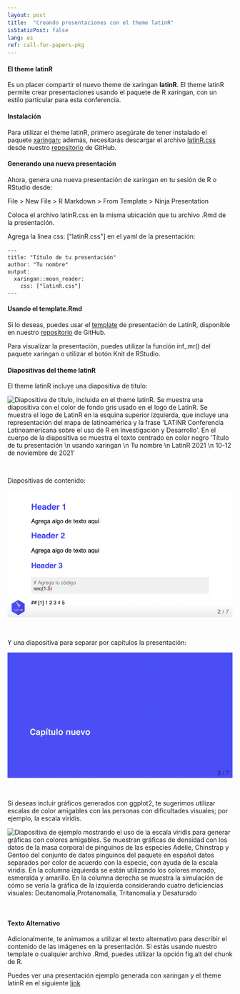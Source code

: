 ```yaml
---
layout: post
title:  "Creando presentaciones con el theme latinR"
isStaticPost: false
lang: es
ref: call-for-papers-pkg
---
```


#### El theme latinR

Es un placer compartir el nuevo theme de xaringan **latinR**. El theme latinR permite crear presentaciones usando el paquete de R xaringan, con un estilo particular para esta conferencia.

#### Instalación

Para utilizar el theme latinR, primero asegúrate de tener instalado el paquete [xaringan](https://cran.r-project.org/web/packages/xaringan/index.html); además, necesitarás descargar el archivo [latinR.css](https://github.com/LatinR/xaringan_latinR/blob/master/latinR.css) desde nuestro [repositorio](https://github.com/LatinR/xaringan_latinR) de GitHub.

#### Generando una nueva presentación

Ahora, genera una nueva presentación de xaringan en tu sesión de R o RStudio desde:

File > New File > R Markdown > From Template > Ninja Presentation

Coloca el archivo latinR.css en la misma ubicación que tu archivo .Rmd de la presentación.

Agrega la linea css: ["latinR.css"] en el yaml de la presentación:

```
---
title: "Título de tu presentación"
author: "Tu nombre"
output:
  xaringan::moon_reader:
    css: ["latinR.css"]
---

```

#### Usando el template.Rmd

Si lo deseas, puedes usar el [template](https://github.com/LatinR/xaringan_latinR/blob/master/template.Rmd) de presentación de LatinR, disponible en nuestro [repositorio](https://github.com/LatinR/xaringan_latinR) de GitHub.

Para visualizar la presentación, puedes utilizar la función inf_mr() del paquete xaringan o utilizar el botón Knit de RStudio.

#### Diapositivas del theme latinR

El theme latinR incluye una diapositiva de título:

![Diapositiva de título, incluida en el theme latinR. Se muestra una diapositiva con el color de fondo gris usado en el logo de LatinR. Se muestra el logo de LatinR en la esquina superior izquierda, que incluye una representación del mapa de latinoamérica y la frase 'LATINR Conferencia Latinoamericana sobre el uso de R en Investigación y Desarrollo'. En el cuerpo de la diapositiva se muestra el texto centrado en color negro 'Título de tu presentación \n usando xaringan \n Tu nombre \n LatinR 2021 \n 10-12 de noviembre de 2021'](/img/posts/title_slide.png)

<br>

Diapositivas de contenido:

![Diapositiva de contenido, incluida en el theme latinR. Se muestra una diapositiva con color de fondo blanco y tres niveles de encabezado en color morado. El texto de la diapositiva es 'Header 1: Agrega algo de texto aquí. Header 2: Agrega algo de texto aquí. Header 3: Chunk de código en R con el texto Agrega tu código seq(1:5)'](/img/posts/body_slide.png)

<br>

Y una diapositiva para separar por capítulos la presentación:

![Diapositiva de capítulo, incluida en el theme latinR. Se muestra una diapositiva con el color de fondo morado usado en el logo de LatinR y letras en color blanco con la frase 'Capítulo nuevo'](/img/posts/chapter_slide.png)

<br>

Si deseas incluir gráficos generados con ggplot2, te sugerimos utilizar escalas de color amigables con las personas con dificultades visuales; por ejemplo, la escala viridis.

![Diapositiva de ejemplo mostrando el uso de la escala viridis para generar gráficas con colores amigables. Se muestran gráficas de densidad con los datos de la masa corporal de pinguinos de las especies Adelie, Chinstrap y Gentoo del conjunto de datos pinguinos del paquete en español datos separados por color de acuerdo con la especie, con ayuda de la escala viridis. En la columna izquierda se están utilizando los colores morado, esmeralda y amarillo. En la columna derecha se muestra la simulación de cómo se vería la gráfica de la izquierda considerando cuatro deficiencias visuales: Deutanomalía,Protanomalía, Tritanomalía y Desaturado](/img/posts/viridis.png)

<br>

#### Texto Alternativo

Adicionalmente, te animamos a utilizar el texto alternativo para describir el contenido de las imágenes en la presentación. Si estás usando nuestro template o cualquier archivo .Rmd, puedes utilizar la opción fig.alt del chunk de R.

Puedes ver una presentación ejemplo generada con xaringan y el theme latinR en el siguiente [link](https://latinr.github.io/xaringan_latinR/template.html)
